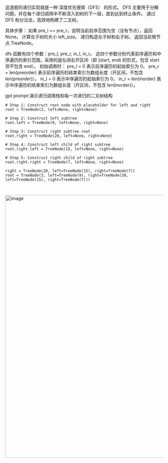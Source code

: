 这道题的递归实现就是一种 深度优先搜索（DFS） 的形式。
DFS 主要用于分解问题，并在每个递归调用中不断深入到树的下一层，直到达到终止条件。
通过 DFS 和分治法，高效地构建了二叉树。

具体步骤：
如果 pre_l == pre_r，说明当前前序范围为空（没有节点），返回 None。
计算左子树的大小 left_size。
递归构造左子树和右子树。
返回当前根节点 TreeNode。

dfs 函数有四个参数：pre_l, pre_r, in_l, in_r。
这四个参数分别代表前序遍历和中序遍历的索引范围，采用的是左闭右开区间（即 [start, end) 的形式，包含 start 但不包含 end）。
初始调用时：
pre_l = 0 表示前序遍历的起始索引为 0。
pre_r = len(preorder) 表示前序遍历的结束索引为数组长度（开区间，不包含 len(preorder)）。
in_l = 0 表示中序遍历的起始索引为 0。
in_r = len(inorder) 表示中序遍历的结束索引为数组长度（开区间，不包含 len(inorder)）。

gpt prompt:演示递归调用栈和每一次递归的二叉树结构
```
# Step 1: Construct root node with placeholder for left and right
root = TreeNode(3, left=None, right=None)

# Step 2: Construct left subtree
root.left = TreeNode(9, left=None, right=None)

# Step 3: Construct right subtree root
root.right = TreeNode(20, left=None, right=None)

# Step 4: Construct left child of right subtree
root.right.left = TreeNode(15, left=None, right=None)

# Step 5: Construct right child of right subtree
root.right.right = TreeNode(7, left=None, right=None)

right = TreeNode(20, left=TreeNode(15), right=TreeNode(7))
root = TreeNode(3, left=TreeNode(9), right=TreeNode(20, left=TreeNode(15), right=TreeNode(7)))



```
<img width="839" alt="image" src="https://github.com/user-attachments/assets/c81f5bab-efc3-4a2f-bf5c-e1a40ba09ccd" />


